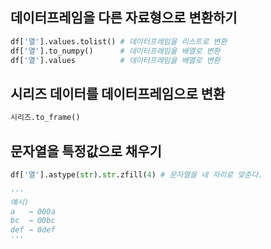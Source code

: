 ## 데이터프레임을 다른 자료형으로 변환하기
```Python
df['열'].values.tolist() # 데이터프레임을 리스트로 변환
df['열'].to_numpy()      # 데이터프레임을 배열로 변환
df['열'].values          # 데이터프레임을 배열로 변환
```

## 시리즈 데이터를 데이터프레임으로 변환
```Python
시리즈.to_frame()
```

## 문자열을 특정값으로 채우기
```Python
df['열'].astype(str).str.zfill(4) # 문자열을 네 자리로 맞춘다.

'''
예시)
a   → 000a
bc  → 00bc
def → 0def
'''
```

